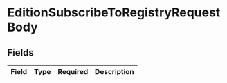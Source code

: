 # EditionSubscribeToRegistryRequestBody


## Fields

| Field       | Type        | Required    | Description |
| ----------- | ----------- | ----------- | ----------- |